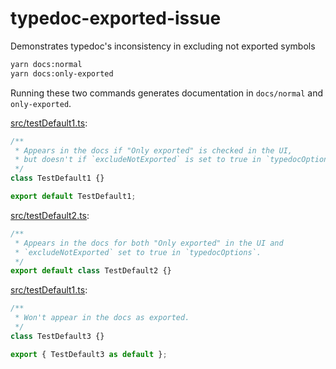 # typedoc-exported-issue
Demonstrates typedoc's inconsistency in excluding not exported symbols

```bash
yarn docs:normal
yarn docs:only-exported
```

Running these two commands generates documentation in `docs/normal` and
`only-exported`.

[src/testDefault1.ts](src/testDefault1.ts):
```typescript
/**
 * Appears in the docs if "Only exported" is checked in the UI,
 * but doesn't if `excludeNotExported` is set to true in `typedocOptions`.
 */
class TestDefault1 {}

export default TestDefault1;
```

[src/testDefault2.ts](src/testDefault2.ts):
```typescript
/**
 * Appears in the docs for both "Only exported" in the UI and
 * `excludeNotExported` set to true in `typedocOptions`.
 */
export default class TestDefault2 {}

```

[src/testDefault1.ts](src/testDefault1.ts):
```typescript
/**
 * Won't appear in the docs as exported.
 */
class TestDefault3 {}

export { TestDefault3 as default };

```
